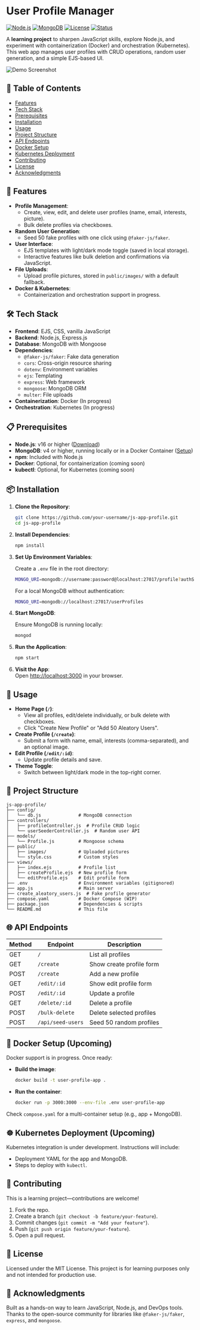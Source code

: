 # User Profile Manager

[![Node.js](https://img.shields.io/badge/Node.js-v16+-green)](https://nodejs.org/)
[![MongoDB](https://img.shields.io/badge/MongoDB-v4+-yellow)](https://www.mongodb.com/)
[![License](https://img.shields.io/badge/License-MIT-blue)](LICENSE)
[![Status](https://img.shields.io/badge/Status-Learning%20Project-orange)](https://github.com/your-username/js-app-profile)

A **learning project** to sharpen JavaScript skills, explore Node.js, and experiment with containerization (Docker) and orchestration (Kubernetes). This web app manages user profiles with CRUD operations, random user generation, and a simple EJS-based UI.

![Demo Screenshot](https://simp6.jpg5.su/images3/SCR-20250223-qibq84d3c314aade4c76.png)  


## 📜 Table of Contents

- [Features](#-features)
- [Tech Stack](#️-tech-stack)
- [Prerequisites](#-prerequisites)
- [Installation](#-installation)
- [Usage](#-usage)
- [Project Structure](#-project-structure)
- [API Endpoints](#-api-endpoints)
- [Docker Setup](#-docker-setup-upcoming)
- [Kubernetes Deployment](#-kubernetes-deployment-upcoming)
- [Contributing](#-contributing)
- [License](#-license)
- [Acknowledgments](#-acknowledgments)

## 🚀 Features

- **Profile Management**:  
  - Create, view, edit, and delete user profiles (name, email, interests, picture).  
  - Bulk delete profiles via checkboxes.  
- **Random User Generation**:  
  - Seed 50 fake profiles with one click using `@faker-js/faker`.  
- **User Interface**:  
  - EJS templates with light/dark mode toggle (saved in local storage).  
  - Interactive features like bulk deletion and confirmations via JavaScript.  
- **File Uploads**:  
  - Upload profile pictures, stored in `public/images/` with a default fallback.  
- **Docker & Kubernetes**:  
  - Containerization and orchestration support in progress.

## 🛠️ Tech Stack

- **Frontend**: EJS, CSS, vanilla JavaScript  
- **Backend**: Node.js, Express.js  
- **Database**: MongoDB with Mongoose  
- **Dependencies**:  
  - `@faker-js/faker`: Fake data generation  
  - `cors`: Cross-origin resource sharing  
  - `dotenv`: Environment variables  
  - `ejs`: Templating  
  - `express`: Web framework  
  - `mongoose`: MongoDB ORM  
  - `multer`: File uploads  
- **Containerization**: Docker (In progress)  
- **Orchestration**: Kubernetes (In progress)

## 📋 Prerequisites

- **Node.js**: v16 or higher ([Download](https://nodejs.org/))  
- **MongoDB**: v4 or higher, running locally or in a Docker Container ([Setup](https://www.mongodb.com/docs/manual/installation/))  
- **npm**: Included with Node.js  
- **Docker**: Optional, for containerization (coming soon)  
- **kubectl**: Optional, for Kubernetes (coming soon)

## 📦 Installation

1. **Clone the Repository**:  

   ```bash
   git clone https://github.com/your-username/js-app-profile.git  
   cd js-app-profile  
   ```

2. **Install Dependencies**:

   ```bash
   npm install  
   ```

3. **Set Up Environment Variables**:  

   Create a `.env` file in the root directory:

   ```bash
   MONGO_URI=mongodb://username:password@localhost:27017/profile?authSource=admin  
   ```

   For a local MongoDB without authentication:

   ```bash
   MONGO_URI=mongodb://localhost:27017/userProfiles  
   ```

4. **Start MongoDB**:  

   Ensure MongoDB is running locally:

   ```bash
   mongod  
   ```

5. **Run the Application**:  

   ```bash
   npm start  
   ```

6. **Visit the App**:  
   Open [http://localhost:3000](http://localhost:3000) in your browser.

## 📖 Usage

- **Home Page (`/`)**:  
  - View all profiles, edit/delete individually, or bulk delete with checkboxes.  
  - Click "Create New Profile" or "Add 50 Aleatory Users".  
- **Create Profile (`/create`)**:  
  - Submit a form with name, email, interests (comma-separated), and an optional image.  
- **Edit Profile (`/edit/:id`)**:  
  - Update profile details and save.  
- **Theme Toggle**:  
  - Switch between light/dark mode in the top-right corner.  

## 📂 Project Structure

```
js-app-profile/
├── config/
│   └── db.js              # MongoDB connection
├── controllers/
│   ├── profileController.js  # Profile CRUD logic
│   └── userSeederController.js  # Random user API
├── models/
│   └── Profile.js         # Mongoose schema
├── public/
│   ├── images/            # Uploaded pictures
│   └── style.css          # Custom styles
├── views/
│   ├── index.ejs          # Profile list
│   ├── createProfile.ejs  # New profile form
│   └── editProfile.ejs    # Edit profile form
├── .env                   # Environment variables (gitignored)
├── app.js                 # Main server
├── create_aleatory_users.js  # Fake profile generator
├── compose.yaml           # Docker Compose (WIP)
├── package.json           # Dependencies & scripts
└── README.md              # This file
```

## 🌐 API Endpoints

| Method | Endpoint          | Description                |
|--------|------------------|----------------------------|
| GET    | `/`              | List all profiles          |
| GET    | `/create`        | Show create profile form   |
| POST   | `/create`        | Add a new profile          |
| GET    | `/edit/:id`      | Show edit profile form     |
| POST   | `/edit/:id`      | Update a profile          |
| GET    | `/delete/:id`    | Delete a profile          |
| POST   | `/bulk-delete`   | Delete selected profiles  |
| POST   | `/api/seed-users` | Seed 50 random profiles |

## 🐳 Docker Setup (Upcoming)

Docker support is in progress. Once ready:

- **Build the image**:

  ```bash
  docker build -t user-profile-app .  
  ```

- **Run the container**:

  ```bash
  docker run -p 3000:3000 --env-file .env user-profile-app  
  ```

Check `compose.yaml` for a multi-container setup (e.g., app + MongoDB).

## ☸ Kubernetes Deployment (Upcoming)

Kubernetes integration is under development. Instructions will include:

- Deployment YAML for the app and MongoDB.
- Steps to deploy with `kubectl`.

## 🤝 Contributing

This is a learning project—contributions are welcome!

1. Fork the repo.  
2. Create a branch (`git checkout -b feature/your-feature`).  
3. Commit changes (`git commit -m "Add your feature"`).  
4. Push (`git push origin feature/your-feature`).  
5. Open a pull request.  

## 📜 License

Licensed under the MIT License. This project is for learning purposes only and not intended for production use.

## 🙏 Acknowledgments

Built as a hands-on way to learn JavaScript, Node.js, and DevOps tools.  
Thanks to the open-source community for libraries like `@faker-js/faker`, `express`, and `mongoose`.
